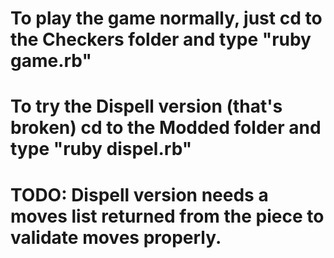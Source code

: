# To play the game normally, just cd to the Checkers folder and type "ruby game.rb"

# To try the Dispell version (that's broken) cd to the Modded folder and type "ruby dispel.rb"
# TODO: Dispell version needs a moves list returned from the piece to validate moves properly.
